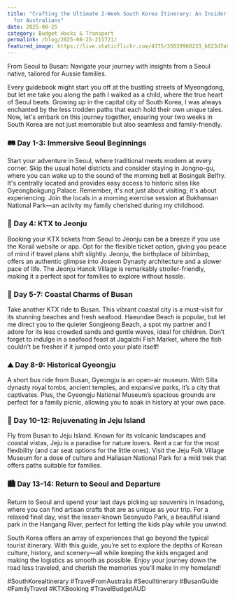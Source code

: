 ```yaml
---
title: "Crafting the Ultimate 2-Week South Korea Itinerary: An Insider’s Guide
  for Australians"
date: 2025-08-25
category: Budget Hacks & Transport
permalink: /blog/2025-08-25-211721/
featured_image: https://live.staticflickr.com/4375/35639960233_b623d7a997.jpg
---
```

From Seoul to Busan: Navigate your journey with insights from a Seoul native, tailored for Aussie families.

Every guidebook might start you off at the bustling streets of Myeongdong, but let me take you along the path I walked as a child, where the true heart of Seoul beats. Growing up in the capital city of South Korea, I was always enchanted by the less trodden paths that each hold their own unique tales. Now, let's embark on this journey together, ensuring your two weeks in South Korea are not just memorable but also seamless and family-friendly.

### 🛤️ Day 1-3: Immersive Seoul Beginnings

Start your adventure in Seoul, where traditional meets modern at every corner. Skip the usual hotel districts and consider staying in Jongno-gu, where you can wake up to the sound of the morning bell at Bosingak Belfry. It's centrally located and provides easy access to historic sites like Gyeongbokgung Palace. Remember, it's not just about visiting; it's about experiencing. Join the locals in a morning exercise session at Bukhansan National Park—an activity my family cherished during my childhood.

### 🚆 Day 4: KTX to Jeonju

Booking your KTX tickets from Seoul to Jeonju can be a breeze if you use the Korail website or app. Opt for the flexible ticket option, giving you peace of mind if travel plans shift slightly. Jeonju, the birthplace of bibimbap, offers an authentic glimpse into Joseon Dynasty architecture and a slower pace of life. The Jeonju Hanok Village is remarkably stroller-friendly, making it a perfect spot for families to explore without hassle.

### 🌊 Day 5-7: Coastal Charms of Busan

Take another KTX ride to Busan. This vibrant coastal city is a must-visit for its stunning beaches and fresh seafood. Haeundae Beach is popular, but let me direct you to the quieter Songjeong Beach, a spot my partner and I adore for its less crowded sands and gentle waves, ideal for children. Don’t forget to indulge in a seafood feast at Jagalchi Fish Market, where the fish couldn't be fresher if it jumped onto your plate itself!

### ⛰️ Day 8-9: Historical Gyeongju

A short bus ride from Busan, Gyeongju is an open-air museum. With Silla dynasty royal tombs, ancient temples, and expansive parks, it’s a city that captivates. Plus, the Gyeongju National Museum’s spacious grounds are perfect for a family picnic, allowing you to soak in history at your own pace.

### 🌲 Day 10-12: Rejuvenating in Jeju Island

Fly from Busan to Jeju Island. Known for its volcanic landscapes and coastal vistas, Jeju is a paradise for nature lovers. Rent a car for the most flexibility (and car seat options for the little ones). Visit the Jeju Folk Village Museum for a dose of culture and Hallasan National Park for a mild trek that offers paths suitable for families.

### 🏙️ Day 13-14: Return to Seoul and Departure

Return to Seoul and spend your last days picking up souvenirs in Insadong, where you can find artisan crafts that are as unique as your trip. For a relaxed final day, visit the lesser-known Seonyudo Park, a beautiful island park in the Hangang River, perfect for letting the kids play while you unwind.

South Korea offers an array of experiences that go beyond the typical tourist itinerary. With this guide, you’re set to explore the depths of Korean culture, history, and scenery—all while keeping the kids engaged and making the logistics as smooth as possible. Enjoy your journey down the road less traveled, and cherish the memories you’ll make in my homeland!

\#SouthKoreaItinerary #TravelFromAustralia #SeoulItinerary #BusanGuide #FamilyTravel #KTXBooking #TravelBudgetAUD